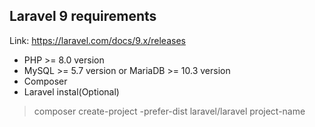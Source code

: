 ## Laravel 9 requirements

Link: https://laravel.com/docs/9.x/releases

- PHP >= 8.0 version
- MySQL >= 5.7 version or MariaDB >= 10.3 version
- Composer
- Laravel instal(Optional)
> composer create-project -prefer-dist laravel/laravel project-name